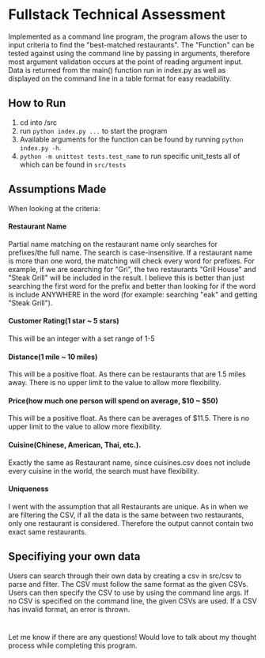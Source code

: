 # Fullstack Technical Assessment


Implemented as a command line program, the program allows the user to input criteria to find the "best-matched restaurants". The "Function" can be tested against using the command line by passing in arguments, therefore most argument validation occurs at the point of reading argument input. Data is returned from the main() function run in index.py as well as displayed on the command line in a table format for easy readability.

## How to Run

1. cd into /src
2. run `python index.py ...` to start the program
3. Available arguments for the function can be found by running `python index.py -h`.
4. `python -m unittest tests.test_name` to run specific unit_tests all of which can be found in `src/tests`
 
 
## Assumptions Made
When looking at the criteria:
#### Restaurant Name
Partial name matching on the restaurant name only searches for prefixes/the full name. The search is case-insensitive. If a restaurant name is more than one word, the matching will check every word for prefixes. For example, if we are searching for "Gri", the two restaurants "Grill House" and "Steak Grill" will be included in the result. I believe this is better than just searching the first word for the prefix and better than looking for if the word is include ANYWHERE in the word (for example: searching "eak" and getting "Steak Grill").

#### Customer Rating(1 star ~ 5 stars)
This will be an integer with a set range of 1-5

#### Distance(1 mile ~ 10 miles)
This will be a positive float. As there can be restaurants that are 1.5 miles away. There is no upper limit to the value to allow more flexibility.

#### Price(how much one person will spend on average, $10 ~ $50)
This will be a positive float. As there can be averages of $11.5. There is no upper limit to the value to allow more flexibility.

#### Cuisine(Chinese, American, Thai, etc.).
Exactly the same as Restaurant name, since cuisines.csv does not include every cuisine in the world, the search must have flexibility.

#### Uniqueness
I went with the assumption that all Restaurants are unique. As in when we are filtering the CSV, if all the data is the same between two restaurants, only one restaurant is considered. Therefore the output cannot contain two exact same restaurants.

## Specifiying your own data
Users can search through their own data by creating a csv in src/csv to parse and filter. The CSV must follow the same format as the given CSVs. Users can then specify the CSV to use by using the command line args. If no CSV is specified on the command line, the given CSVs are used. If a CSV has invalid format, an error is thrown.

#
Let me know if there are any questions! Would love to talk about my thought process while completing this program.
